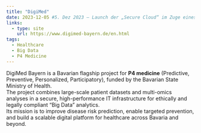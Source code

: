 ```yaml
---
title: "DigiMed"
date: 2023-12-05 #5. Dez 2023 – Launch der „Secure Cloud“ im Zuge eines Symposiums
links:
  - type: site
    url: https://www.digimed-bayern.de/en.html
tags:
  - Healthcare
  - Big Data
  - P4 Medicine
---
```


DigiMed Bayern is a Bavarian flagship project for **P4 medicine** (Predictive, Preventive, Personalized, Participatory), funded by the Bavarian State Ministry of Health.  
The project combines large-scale patient datasets and multi-omics analyses in a secure, high-performance IT infrastructure for ethically and legally compliant “Big Data” analytics.  
Its mission is to improve disease risk prediction, enable targeted prevention, and build a scalable digital platform for healthcare across Bavaria and beyond.